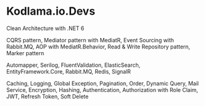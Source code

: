 # Kodlama.io.Devs

Clean Architecture with .NET 6

CQRS pattern, Mediator pattern with MediatR, Event Sourcing with Rabbit.MQ, AOP with MediatR.Behavior, Read & Write Repository pattern, Marker pattern

Automapper, Serilog, FluentValidation, ElasticSearch, EntityFramework.Core, Rabbit.MQ, Redis, SignalR

Caching, Logging, Global Exception, Pagination, Order, Dynamic Query, Mail Service, Encryption, Hashing, Authentication, Authorization with Role Claim, JWT, Refresh Token, Soft Delete
